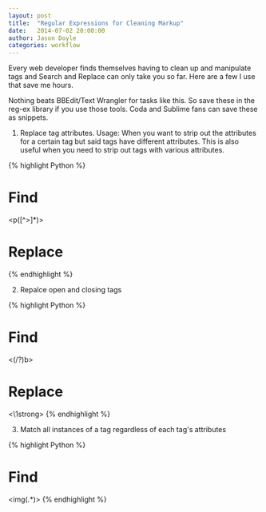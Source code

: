 ```yaml
---
layout: post
title:  "Regular Expressions for Cleaning Markup"
date:   2014-07-02 20:00:00
author: Jason Doyle
categories: workflow
---
```



Every web developer finds themselves having to clean up and manipulate tags and Search and Replace can only take you
so far. Here are a few I use that save me hours.

Nothing beats BBEdit/Text Wrangler for tasks like this. So save these in the reg-ex library if you use those tools.
Coda and Sublime fans can save these as snippets.

1. Replace tag attributes.
Usage: When you want to strip out the attributes for a certain tag but said tags have
different attributes. This is also useful when you need to strip out tags with various attributes.

{% highlight Python %}
# Find
<p([^>]*)>

# Replace
<p>
{% endhighlight %}

2. Repalce open and closing tags

{% highlight Python %}
# Find
<(/?)b>

# Replace
<\1strong>
{% endhighlight %}

3. Match all instances of a tag regardless of each tag's attributes

{% highlight Python %}
# Find
\<img(.*)\>
{% endhighlight %}
